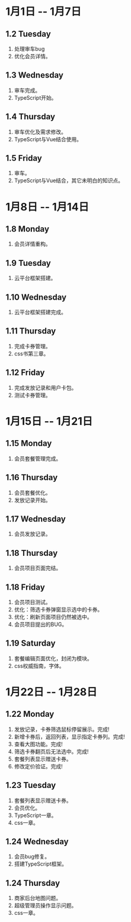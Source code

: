 # 1月1日 -- 1月7日

## 1.2 Tuesday
1. 处理审车bug
2. 优化会员详情。

## 1.3 Wednesday
1. 审车完成。
2. TypeScript开始。

## 1.4 Thursday
1. 审车优化及需求修改。
2. TypeScript与Vue结合使用。

## 1.5 Friday
1. 审车。
2. TypeScript与Vue结合，其它未明白的知识点。

# 1月8日 -- 1月14日

## 1.8 Monday
1. 会员详情重构。

## 1.9 Tuesday
1. 云平台框架搭建。

## 1.10 Wednesday
1. 云平台框架搭建完成。

## 1.11 Thursday
1. 完成卡券管理。
2. css书第三章。

## 1.12 Friday
1. 完成发放记录和用户卡包。
2. 测试卡券管理。

# 1月15日 -- 1月21日

## 1.15 Monday
1. 会员套餐管理完成。

## 1.16 Thursday
1. 会员套餐优化。
2. 发放记录开始。

## 1.17 Wednesday
1. 会员发放记录。

## 1.18 Thursday
1. 会员项目页面完结。

## 1.18 Friday
1. 会员项目测试。
2. 优化：筛选卡券弹窗显示选中的卡券。
3. 优化：刷新页面项目仍然被选中。
4. 会员项目提出的BUG。

## 1.19 Saturday
1. 套餐编辑页面优化，封闭为模块。
2. css权威指南，字体。

# 1月22日 -- 1月28日

## 1.22 Monday
1. 发放记录，卡券筛选鼠标停留展示。完成!
2. 新增卡券后，返回列表，显示指定卡券列。完成!
3. 查看大图功能。完成!
4. 筛选卡券翻页后无法选中。完成!
5. 套餐列表显示赠送卡券。
6. 修改定价验证。完成!

## 1.23 Tuesday
1. 套餐列表显示赠送卡券。
2. 会员优化。
3. TypeScript一章。
4. css一章。

## 1.24 Wednesday
1. 会员bug修复。
2. 搭建TypeScript框架。

## 1.24 Thursday
1. 商家后台地图问题。
2. 超级管理员操作显示问题。
3. css一章。